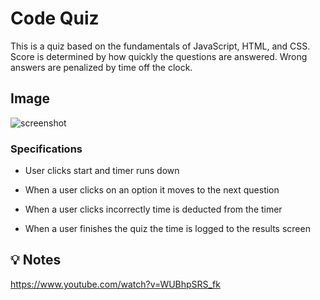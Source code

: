 # Code Quiz

This is a quiz based on the fundamentals of JavaScript, HTML, and CSS. Score is determined by how quickly the questions are answered. Wrong answers are penalized by time off the clock. 

## Image
![screenshot]("\assets\screenshot.png")

### Specifications

* User clicks start and timer runs down

* When a user clicks on an option it moves to the next question 

* When a user clicks incorrectly time is deducted from the timer

* When a user finishes the quiz the time is logged to the results screen 

## 💡 Notes
https://www.youtube.com/watch?v=WUBhpSRS_fk



